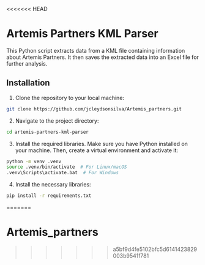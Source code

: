 <<<<<<< HEAD
# Artemis Partners KML Parser

This Python script extracts data from a KML file containing information about Artemis Partners. It then saves the extracted data into an Excel file for further analysis.

## Installation

1. Clone the repository to your local machine:

```bash
git clone https://github.com/jcleydsonsilva/Artemis_partners.git
```

2. Navigate to the project directory:
```bash
cd artemis-partners-kml-parser
```

3. Install the required libraries. Make sure you have Python installed on your machine. Then, create a virtual environment and activate it:
```bash
python -m venv .venv
source .venv/bin/activate  # For Linux/macOS
.venv\Scripts\activate.bat  # For Windows
```

4. Install the necessary libraries:
```bash
pip install -r requirements.txt
```

=======
# Artemis_partners
>>>>>>> a5bf9d4fe5102bfc5d6141423829003b9541f781
